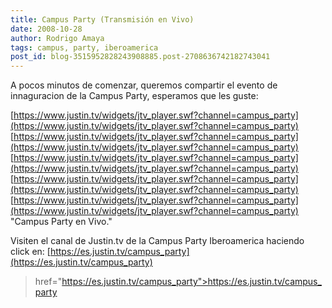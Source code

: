 ```yaml
---
title: Campus Party (Transmisión en Vivo)
date: 2008-10-28
author: Rodrigo Amaya
tags: campus, party, iberoamerica
post_id: blog-3515952828243908885.post-2708636742182743041
---
```


A pocos minutos de comenzar, queremos compartir el evento de innaguracion de la Campus Party, esperamos que les guste:

[https://www.justin.tv/widgets/jtv_player.swf?channel=campus_party](https://www.justin.tv/widgets/jtv_player.swf?channel=campus_party) [https://www.justin.tv/widgets/jtv_player.swf?channel=campus_party](https://www.justin.tv/widgets/jtv_player.swf?channel=campus_party) [https://www.justin.tv/widgets/jtv_player.swf?channel=campus_party](https://www.justin.tv/widgets/jtv_player.swf?channel=campus_party) [https://www.justin.tv/widgets/jtv_player.swf?channel=campus_party](https://www.justin.tv/widgets/jtv_player.swf?channel=campus_party) [https://www.justin.tv/widgets/jtv_player.swf?channel=campus_party](https://www.justin.tv/widgets/jtv_player.swf?channel=campus_party)
"Campus Party
en Vivo."

Visiten el canal de Justin.tv de la Campus Party Iberoamerica haciendo click en:
[https://es.justin.tv/campus_party](https://es.justin.tv/campus_party)
> href="https://es.justin.tv/campus_party">https://es.justin.tv/campus_party